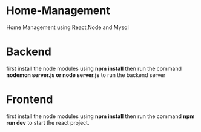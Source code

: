 # Home-Management
Home Management using React,Node and Mysql
# Backend
first install the node modules using **npm install**
then run the command **nodemon server.js or node server.js** to run the backend server

# Frontend
first install the node modules using **npm install**
then run the command **npm run dev** to start the react project.

